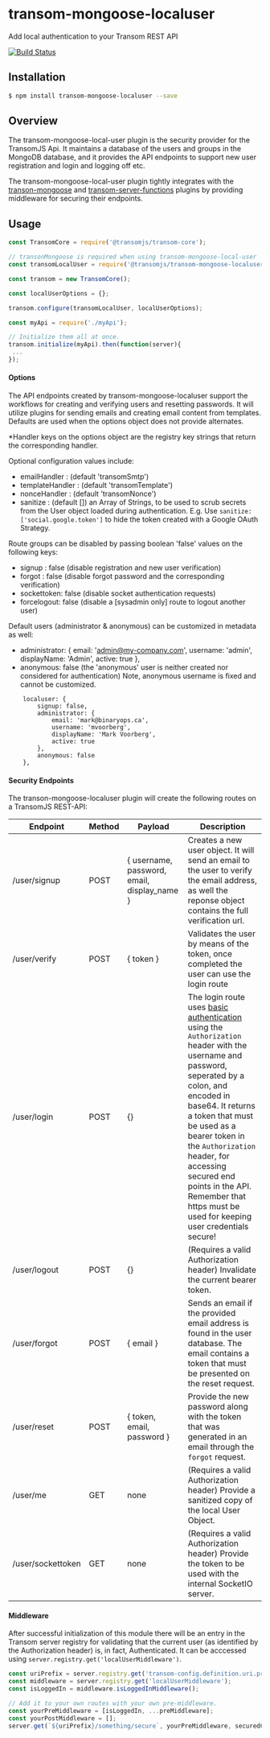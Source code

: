 # transom-mongoose-localuser
Add local authentication to your Transom REST API

[![Build Status](https://travis-ci.org/transomjs/transom-mongoose-localuser.svg?branch=master)](https://travis-ci.org/transomjs/transom-mongoose-localuser)


## Installation

```bash
$ npm install transom-mongoose-localuser --save
```

## Overview
The transom-mongoose-local-user plugin is the security provider for the TransomJS Api. It maintains a database of the users and groups in the MongoDB database, and it provides the API endpoints to support new user registration and login and logging off etc.

The transom-mongoose-local-user plugin tightly integrates with the [transon-mongoose](https://github.com/transomjs/transom-mongoose) and [transom-server-functions](https://github.com/transomjs/transom-server-functions) plugins by providing middleware for securing their endpoints.


## Usage

```javascript
const TransomCore = require('@transomjs/transom-core');

// transonMongoose is required when using transom-mongoose-local-user
const transomLocalUser = require('@transomjs/transom-mongoose-localuser');

const transom = new TransomCore();

const localUserOptions = {};

transom.configure(transomLocalUser, localUserOptions);

const myApi = require('./myApi');

// Initialize them all at once.
transom.initialize(myApi).then(function(server){
 ...
});
```

#### Options
The API endpoints created by transom-mongoose-localuser support the workflows for creating and verifying users and resetting passwords. 
It will utilize plugins for sending emails and creating email content from templates. 
Defaults are used when the options object does not provide alternates. 

*Handler keys on the options object are the registry key strings that return the corresponding handler.

Optional configuration values include:
 - emailHandler : (default 'transomSmtp')
 - templateHandler : (default 'transomTemplate')
 - nonceHandler : (default 'transomNonce')
 - sanitize : (default [])  an Array of Strings, to be used to scrub secrets from the User object loaded during authentication. 
E.g. Use `sanitize: ['social.google.token']` to hide the token created with a Google OAuth Strategy.

Route groups can be disabled by passing boolean 'false' values on the following keys:
 - signup : false (disable registration and new user verification)
 - forgot : false (disable forgot password and the corresponding verification)
 - sockettoken: false (disable socket authentication requests)
 - forcelogout: false (disable a [sysadmin only] route to logout another user)

Default users (administrator & anonymous) can be customized in metadata as well:
 - administrator: {
				email: 'admin@my-company.com',
				username: 'admin',
				displayName: 'Admin',
				active: true
			},
 - anonymous: false  (the 'anonymous' user is neither created nor considered for authentication)
 Note, anonymous username is fixed and cannot be customized.


```
    localuser: {
        signup: false,
        administrator: {
            email: 'mark@binaryops.ca',
            username: 'mvoorberg',
            displayName: 'Mark Voorberg',
            active: true
        },
        anonymous: false
    },
```

#### Security Endpoints
The transon-mongoose-localuser plugin will create the following routes on a TransomJS REST-API:

|Endpoint| Method | Payload | Description                    |
|---------|--------|---------|--------------------------------|
|/user/signup| POST | { username, password, email, display_name }| Creates a new user object. It will send an email to the user to verify the email address, as well the reponse object contains the full verification url.|
|/user/verify| POST | { token } | Validates the user by means of the token, once completed the user can use the login route|
|/user/login | POST | {} | The login route uses [basic authentication](https://swagger.io/docs/specification/authentication/basic-authentication/) using the `Authorization` header with the username and password, seperated by a colon, and encoded in base64. It returns a token that must be used as a bearer token in the `Authorization` header, for accessing secured end points in the API. Remember that https must be used for keeping user credentials secure!  |
| /user/logout | POST | {} | (Requires a valid Authorization header) Invalidate the current bearer token. |
| /user/forgot | POST | { email } | Sends an email if the provided email address is found in the user database. The email contains a token that must be presented on the reset request. |
| /user/reset | POST | { token, email, password } | Provide the new password along with the token that was generated in an email through the `forgot` request. |
| /user/me | GET | none | (Requires a valid Authorization header) Provide a sanitized copy of the local User Object. |
| /user/sockettoken | GET | none | (Requires a valid Authorization header) Provide the token to be used with the internal SocketIO server. |

#### Middleware
After successful initialization of this module there will be an entry in the Transom server registry for validating that the current user (as identified by the Authorization header) is, in fact, Authenticated.
It can be acccessed using `server.registry.get('localUserMiddleware')`.
```javascript
const uriPrefix = server.registry.get('transom-config.definition.uri.prefix');
const middleware = server.registry.get('localUserMiddleware');
const isLoggedIn = middleware.isLoggedInMiddleware();

// Add it to your own routes with your own pre-middleware.
const yourPreMiddleware = [isLoggedIn, ...preMiddleware];
const yourPostMiddleware = [];
server.get(`${uriPrefix}/something/secure`, yourPreMiddleware, securedCoolFeature, yourPostMiddleware);
```

